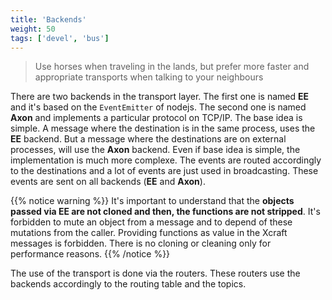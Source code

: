 ```yaml
---
title: 'Backends'
weight: 50
tags: ['devel', 'bus']
---
```


> Use horses when traveling in the lands, but prefer more faster and appropriate
> transports when talking to your neighbours

There are two backends in the transport layer. The first one is named **EE** and
it's based on the `EventEmitter` of nodejs. The second one is named **Axon** and
implements a particular protocol on TCP/IP. The base idea is simple. A message
where the destination is in the same process, uses the **EE** backend. But a
message where the destinations are on external processes, will use the **Axon**
backend. Even if base idea is simple, the implementation is much more complexe.
The events are routed accordingly to the destinations and a lot of events are
just used in broadcasting. These events are sent on all backends (**EE** and
**Axon**).

{{% notice warning %}} It's important to understand that the **objects passed
via EE are not cloned and then, the functions are not stripped**. It's forbidden
to mute an object from a message and to depend of these mutations from the
caller. Providing functions as value in the Xcraft messages is forbidden. There
is no cloning or cleaning only for performance reasons. {{% /notice %}}

The use of the transport is done via the routers. These routers use the backends
accordingly to the routing table and the topics.
